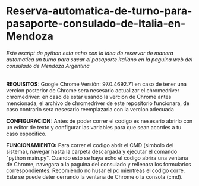 # Reserva-automatica-de-turno-para-pasaporte-consulado-de-Italia-en-Mendoza
###### Este escript de python esta echo con la idea de reservar de manera automatica un turno para sacar el pasaporte italiano en la paguina web del consulado de Mendoza Argentina


**REQUISITOS:**
Google Chrome Versión: 97.0.4692.71     en caso de tener una vercion posterior de Chrome sera nesesario actualizar el chromedriver
chromedriver: en caso de estar usando la vercion de Chrome antes mencionada, el archivo de chromedriver de este repositorio funcionara, de caso contrario sera nesesario reemplazarla con la vercion adecuada

**CONFIGURACION:**
Antes de poder correr el codigo es nesesario abrirlo con un editor de texto y configurar las variables para que sean acordes a tu caso especifico.

**FUNCIONAMIENTO:**
Para correr el codigo abrir el CMD (simbolo del sistema), navegar hasta la carpeta descargada y ejecutar el comando "python main.py".
Cuando esto se haya echo el codigo abrira una ventana de Chrome, navegara a la paguina del consulado y rellenara los formularios correspondientes.
Recomiendo no husar el pc mientreas el codigo corre.
Este se puede deter cerrando la ventana de Chrome o la consola (cmd).
